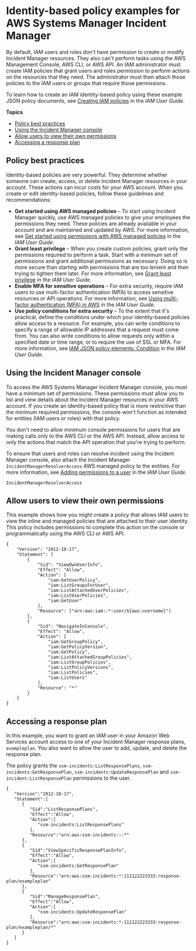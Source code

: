 # Identity\-based policy examples for AWS Systems Manager Incident Manager<a name="security_iam_id-based-policy-examples"></a>

By default, IAM users and roles don't have permission to create or modify Incident Manager resources\. They also can't perform tasks using the AWS Management Console, AWS CLI, or AWS API\. An IAM administrator must create IAM policies that grant users and roles permission to perform actions on the resources that they need\. The administrator must then attach those policies to the IAM users or groups that require those permissions\.

To learn how to create an IAM identity\-based policy using these example JSON policy documents, see [Creating IAM policies](https://docs.aws.amazon.com/IAM/latest/UserGuide/access_policies_create-console.html) in the *IAM User Guide*\.

**Topics**
+ [Policy best practices](#security_iam_service-with-iam-policy-best-practices)
+ [Using the Incident Manager console](#security_iam_id-based-policy-examples-console)
+ [Allow users to view their own permissions](#security_iam_id-based-policy-examples-view-own-permissions)
+ [Accessing a response plan](#security_iam_id-based-policy-examples-access-response-plan)

## Policy best practices<a name="security_iam_service-with-iam-policy-best-practices"></a>

Identity\-based policies are very powerful\. They determine whether someone can create, access, or delete Incident Manager resources in your account\. These actions can incur costs for your AWS account\. When you create or edit identity\-based policies, follow these guidelines and recommendations:
+ **Get started using AWS managed policies** – To start using Incident Manager quickly, use AWS managed policies to give your employees the permissions they need\. These policies are already available in your account and are maintained and updated by AWS\. For more information, see [Get started using permissions with AWS managed policies](https://docs.aws.amazon.com/IAM/latest/UserGuide/best-practices.html#bp-use-aws-defined-policies) in the *IAM User Guide*\.
+ **Grant least privilege** – When you create custom policies, grant only the permissions required to perform a task\. Start with a minimum set of permissions and grant additional permissions as necessary\. Doing so is more secure than starting with permissions that are too lenient and then trying to tighten them later\. For more information, see [Grant least privilege](https://docs.aws.amazon.com/IAM/latest/UserGuide/best-practices.html#grant-least-privilege) in the *IAM User Guide*\.
+ **Enable MFA for sensitive operations** – For extra security, require IAM users to use multi\-factor authentication \(MFA\) to access sensitive resources or API operations\. For more information, see [Using multi\-factor authentication \(MFA\) in AWS](https://docs.aws.amazon.com/IAM/latest/UserGuide/id_credentials_mfa.html) in the *IAM User Guide*\.
+ **Use policy conditions for extra security** – To the extent that it's practical, define the conditions under which your identity\-based policies allow access to a resource\. For example, you can write conditions to specify a range of allowable IP addresses that a request must come from\. You can also write conditions to allow requests only within a specified date or time range, or to require the use of SSL or MFA\. For more information, see [IAM JSON policy elements: Condition](https://docs.aws.amazon.com/IAM/latest/UserGuide/reference_policies_elements_condition.html) in the *IAM User Guide*\.

## Using the Incident Manager console<a name="security_iam_id-based-policy-examples-console"></a>

To access the AWS Systems Manager Incident Manager console, you must have a minimum set of permissions\. These permissions must allow you to list and view details about the Incident Manager resources in your AWS account\. If you create an identity\-based policy that is more restrictive than the minimum required permissions, the console won't function as intended for entities \(IAM users or roles\) with that policy\.

You don't need to allow minimum console permissions for users that are making calls only to the AWS CLI or the AWS API\. Instead, allow access to only the actions that match the API operation that you're trying to perform\.

To ensure that users and roles can resolve incident using the Incident Manager console, also attach the Incident Manager `IncidentManagerResolverAccess` AWS managed policy to the entities\. For more information, see [Adding permissions to a user](https://docs.aws.amazon.com/IAM/latest/UserGuide/id_users_change-permissions.html#users_change_permissions-add-console) in the *IAM User Guide*\.

```
IncidentManagerResolverAccess
```

## Allow users to view their own permissions<a name="security_iam_id-based-policy-examples-view-own-permissions"></a>

This example shows how you might create a policy that allows IAM users to view the inline and managed policies that are attached to their user identity\. This policy includes permissions to complete this action on the console or programmatically using the AWS CLI or AWS API\.

```
{
    "Version": "2012-10-17",
    "Statement": [
        {
            "Sid": "ViewOwnUserInfo",
            "Effect": "Allow",
            "Action": [
                "iam:GetUserPolicy",
                "iam:ListGroupsForUser",
                "iam:ListAttachedUserPolicies",
                "iam:ListUserPolicies",
                "iam:GetUser"
            ],
            "Resource": ["arn:aws:iam::*:user/${aws:username}"]
        },
        {
            "Sid": "NavigateInConsole",
            "Effect": "Allow",
            "Action": [
                "iam:GetGroupPolicy",
                "iam:GetPolicyVersion",
                "iam:GetPolicy",
                "iam:ListAttachedGroupPolicies",
                "iam:ListGroupPolicies",
                "iam:ListPolicyVersions",
                "iam:ListPolicies",
                "iam:ListUsers"
            ],
            "Resource": "*"
        }
    ]
}
```

## Accessing a response plan<a name="security_iam_id-based-policy-examples-access-response-plan"></a>

In this example, you want to grant an IAM user in your Amazon Web Services account access to one of your Incident Manager response plans, `exampleplan`\. You also want to allow the user to add, update, and delete the response plan\.

The policy grants the `ssm-incidents:ListResponsePlans`, `ssm-incidents:GetResponsePlan`, `ssm-incidents:UpdateResponsePlan` and `ssm-incident:ListResponsePlan` permissions to the user\.

```
{
   "Version":"2012-10-17",
   "Statement":[
      {
         "Sid":"ListResponsePlans",
         "Effect":"Allow",
         "Action":[
            "ssm-incidents:ListResponsePlans"
         ],
         "Resource":"arn:aws:ssm-incidents:::*"
      },
      {
         "Sid":"ViewSpecificResponsePlanInfo",
         "Effect":"Allow",
         "Action":[
            "ssm-incidents:GetResponsePlan"
         ],
         "Resource":"arn:aws:ssm-incidents:*:111122223333:response-plan/exampleplan"
      },
      {
         "Sid":"ManageResponsePlan",
         "Effect":"Allow",
         "Action":[
            "ssm-incidents:UpdateResponsePlan"
         ],
         "Resource":"arn:aws:ssm-incidents:*:111122223333:response-plan/exampleplan/*"
      }
   ]
}
```